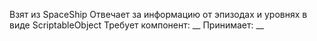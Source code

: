 Взят из SpaceShip
Отвечает за информацию от эпизодах и уровнях в виде ScriptableObject
Требует компонент: __
Принимает: __

